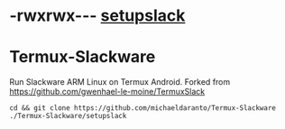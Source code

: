 # -rwxrwx--- [setupslack](https://github.com/michaeldaranto/Termux-Slackware/blob/master/setupslack)


# Termux-Slackware
Run Slackware ARM Linux on Termux Android.
Forked from https://github.com/gwenhael-le-moine/TermuxSlack


```
cd && git clone https://github.com/michaeldaranto/Termux-Slackware
./Termux-Slackware/setupslack

```
